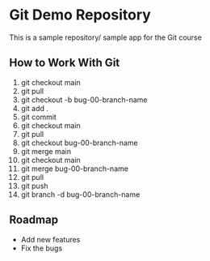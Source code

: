# Git Demo Repository 
This is a sample repository/ sample app for the Git course

## How to Work With Git
1. git checkout main
2. git pull
3. git checkout -b bug-00-branch-name 
4. git add . 
5. git commit 
6. git checkout main
7. git pull
8. git checkout bug-00-branch-name
9. git merge main
10. git checkout main
11. git merge bug-00-branch-name
12. git pull
13. git push
14. git branch -d bug-00-branch-name

## Roadmap
 * Add new features
 * Fix the bugs